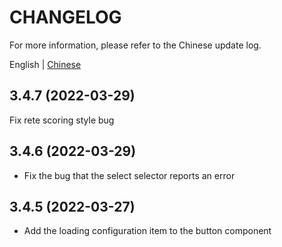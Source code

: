 # CHANGELOG

For more information, please refer to the Chinese update log.

English | [Chinese](https://github.com/Tyh2001/tyh-ui2/blob/master/CHANGELOG_zh.md)

## 3.4.7 (2022-03-29)

Fix rete scoring style bug

## 3.4.6 (2022-03-29)

- Fix the bug that the select selector reports an error

## 3.4.5 (2022-03-27)

- Add the loading configuration item to the button component

